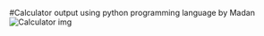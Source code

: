 #Calculator output using python programming language by Madan
![Calculator img](https://github.com/badugumadan6555/Calculator/assets/142617972/9795912c-f49d-41ab-b606-5f150a45ecdd)


